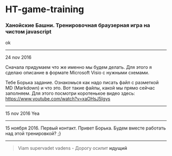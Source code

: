 # HT-game-training
### Ханойские Башни. Тренировочная браузерная игра на чистом javascript

ok

------
24 nov 2016

Сначала придумаем что же именно мы будем делать.
Для этого я сделаю описание в формате Microsoft Visio с нужными схемами.

Тебе Борька задание. Ознакомься как надо писать файл с разметкой MD (Markdown) и что это. Вот такие файлы, какой мы прямо сейчас заполняем. Для этого посмотри коротенькое видео здесь: https://www.youtube.com/watch?v=xaOHsJ5Igys

-----

15 nov 2016
Yea

-----

15 ноября 2016.
Первый контакт.
Привет Борька. Будем вместе работать над этой тренировкой?
;}


------

> Viam supervadet vadens - Дорогу осилит **идущий**
